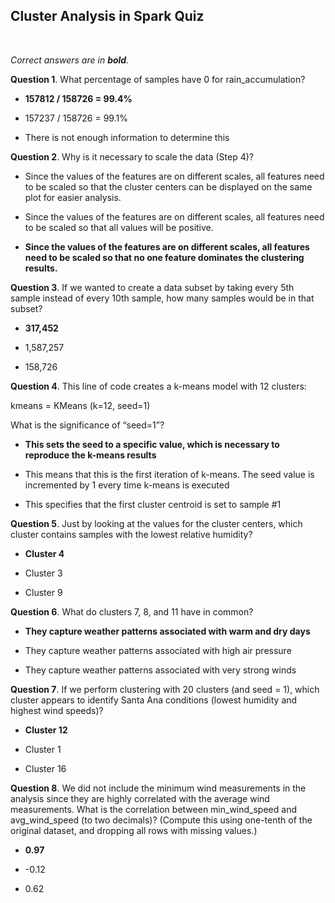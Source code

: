 ## Cluster Analysis in Spark Quiz
<br>

_Correct answers are in **bold**._
<br>

**Question 1**. What percentage of samples have 0 for rain_accumulation?

* **157812 / 158726 = 99.4%**

* 157237 / 158726 = 99.1%

* There is not enough information to determine this


**Question 2**. Why is it necessary to scale the data (Step 4)?

* Since the values of the features are on different scales, all features need to be scaled so that the cluster centers can be displayed on the same plot for easier analysis.

* Since the values of the features are on different scales, all features need to be scaled so that all values will be positive.

* **Since the values of the features are on different scales, all features need to be scaled so that no one feature dominates the clustering results.**


**Question 3**. If we wanted to create a data subset by taking every 5th sample instead of every 10th sample, how many samples would be in that subset?

* **317,452**

* 1,587,257

* 158,726


**Question 4**. This line of code creates a k-means model with 12 clusters:

kmeans = KMeans (k=12, seed=1)

What is the significance of “seed=1”?

* **This sets the seed to a specific value, which is necessary to reproduce the k-means results**

* This means that this is the first iteration of k-means. The seed value is incremented by 1 every time k-means is executed

* This specifies that the first cluster centroid is set to sample #1


**Question 5**. Just by looking at the values for the cluster centers, which cluster contains samples with the lowest relative humidity?

* **Cluster 4**

* Cluster 3

* Cluster 9


**Question 6**. What do clusters 7, 8, and 11 have in common?

* **They capture weather patterns associated with warm and dry days**

* They capture weather patterns associated with high air pressure

* They capture weather patterns associated with very strong winds


**Question 7**. If we perform clustering with 20 clusters (and seed = 1), which cluster appears to identify Santa Ana conditions (lowest humidity and highest wind speeds)?

* **Cluster 12**

* Cluster 1

* Cluster 16


**Question 8**. We did not include the minimum wind measurements in the analysis since they are highly correlated with the average wind measurements. What is the correlation between min_wind_speed and avg_wind_speed (to two decimals)? (Compute this using one-tenth of the original dataset, and dropping all rows with missing values.)

* **0.97**

* -0.12

* 0.62
